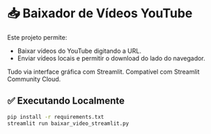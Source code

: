 # 📥 Baixador de Vídeos YouTube

Este projeto permite:

- Baixar vídeos do YouTube digitando a URL.
- Enviar vídeos locais e permitir o download do lado do navegador.

Tudo via interface gráfica com Streamlit. Compatível com Streamlit Community Cloud.

## ✅ Executando Localmente

```bash
pip install -r requirements.txt
streamlit run baixar_video_streamlit.py
